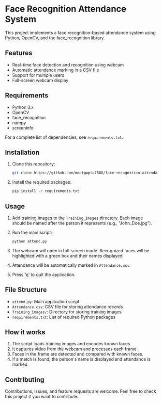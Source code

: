 # Face Recognition Attendance System

This project implements a face recognition-based attendance system using Python, OpenCV, and the face_recognition library.

## Features

- Real-time face detection and recognition using webcam
- Automatic attendance marking in a CSV file
- Support for multiple users
- Full-screen webcam display

## Requirements

- Python 3.x
- OpenCV
- face_recognition
- numpy
- screeninfo

For a complete list of dependencies, see `requirements.txt`.

## Installation

1. Clone this repository:
    ```bash
    git clone https://github.com/meetgupta7388/face-recognition-attendance.git

2. Install the required packages:
    ```bash
    pip install -r requirements.txt

## Usage

1. Add training images to the `Training_images` directory. Each image should be named after the person it represents (e.g., "John_Doe.jpg").

2. Run the main script:
   ```bash
   python attend.py

   
3. The webcam will open in full-screen mode. Recognized faces will be highlighted with a green box and their names displayed.

4. Attendance will be automatically marked in `Attendance.csv`.

5. Press 'q' to quit the application.

## File Structure

- `attend.py`: Main application script
- `Attendance.csv`: CSV file for storing attendance records
- `Training_images/`: Directory for storing training images
- `requirements.txt`: List of required Python packages

## How it works

1. The script loads training images and encodes known faces.
2. It captures video from the webcam and processes each frame.
3. Faces in the frame are detected and compared with known faces.
4. If a match is found, the person's name is displayed and attendance is marked.

## Contributing

Contributions, issues, and feature requests are welcome. Feel free to check this project if you want to contribute.


